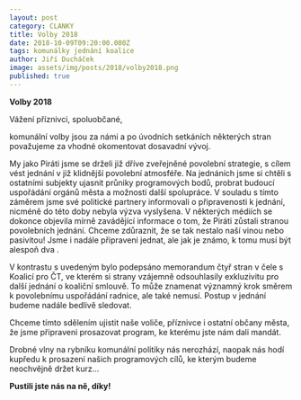 ```yaml
---
layout: post
category: CLANKY
title: Volby 2018
date: 2018-10-09T09:20:00.000Z
tags: komunálky jednání koalice
author: Jiří Ducháček
image: assets/img/posts/2018/volby2018.png
published: true
---
```

**Volby 2018**


Vážení příznivci, spoluobčané,

komunální volby jsou za námi a po úvodních setkáních některých stran považujeme za vhodné okomentovat dosavadní vývoj.

My jako Piráti jsme se drželi již dříve zveřejněné povolební strategie, s cílem vést jednání v již klidnější povolební atmosféře.
Na jednáních jsme si chtěli s ostatními subjekty ujasnit průniky programových bodů, probrat budoucí uspořádání orgánů města a možnosti další spolupráce. V souladu s tímto záměrem jsme své politické partnery informovali o připravenosti k jednání, nicméně do této doby nebyla výzva vyslyšena. V některých médiích se dokonce objevila mírně zavádějící informace o tom, že Piráti zůstali stranou povolebních jednání. Chceme zdůraznit, že se tak nestalo naší vinou nebo pasivitou!
Jsme i nadále připraveni jednat, ale jak je známo, k tomu musí být alespoň dva .

V kontrastu s uvedeným bylo podepsáno memorandum čtyř stran v čele s Koalicí pro ČT, ve kterém si strany vzájemně odsouhlasily exkluzivitu pro další jednání o koaliční smlouvě. To může znamenat významný krok směrem k povolebnímu uspořádání radnice, ale také nemusí.
Postup v jednání budeme nadále bedlivě sledovat.

Chceme tímto sdělením ujistit naše voliče, příznivce i ostatní občany města, že jsme připraveni prosazovat program, ke kterému jste nám dali mandát.

Drobné vlny na rybníku komunální politiky nás nerozhází, naopak nás hodí kupředu k prosazení našich programových cílů, ke kterým budeme neochvějně držet kurz…

**Pustili jste nás na ně, díky!**
